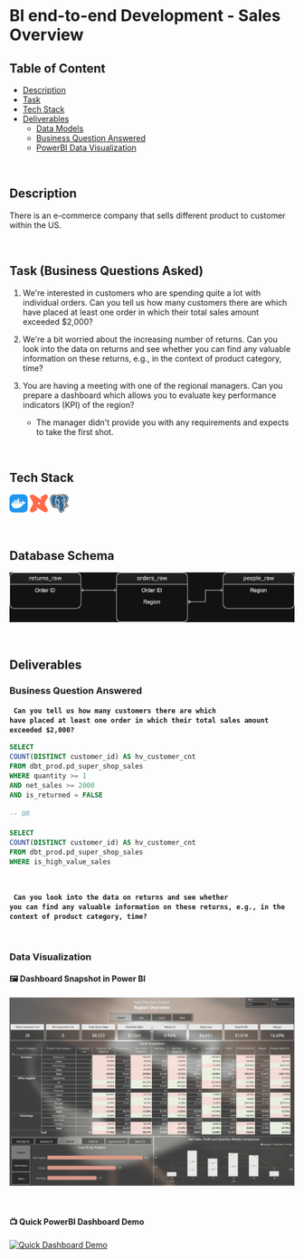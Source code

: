 # BI end-to-end Development - Sales Overview

## Table of Content
+ [Description](#Description)
+ [Task](#task-business-questions-asked)
+ [Tech Stack](#tech-stack)
+ [Deliverables](#deliverables)
    + [Data Models](./dbt/models/)
    + [Business Question Answered](#business-question-answered)
    + [PowerBI Data Visualization](#data-visualization)

<br>


## Description
There is an e-commerce company that sells different product to customer within the US. 

<br>

## Task (Business Questions Asked)
1. We're interested in customers who are spending quite a lot with individual orders. Can you tell us how many customers there are which have placed at least one order in which their total sales amount exceeded $2,000?

2. We're a bit worried about the increasing number of returns. Can you look into the data on returns and see whether you can find any valuable information on these returns, e.g., in the context of product category, time?

3. You are having a meeting with one of the regional managers. Can you prepare a dashboard which allows you to evaluate key performance indicators (KPI) of the region? 
    + The manager didn't provide you with any requirements and expects to take the first shot. 

<br>

## Tech Stack
![Docker](./media/docker-icon.png)
![dbt](./media/dbt-icon.png)
![PostgresSQl](./media/postgresql-icon.png)

<br>

## Database Schema
![schema](./media/schema.png)

<br>

## Deliverables

### Business Question Answered

<code> **Can you tell us how many customers there are which have placed at least one order in which their total sales amount exceeded $2,000?** </code>

```sql
SELECT
COUNT(DISTINCT customer_id) AS hv_customer_cnt
FROM dbt_prod.pd_super_shop_sales
WHERE quantity >= 1
AND net_sales >= 2000
AND is_returned = FALSE

-- OR

SELECT
COUNT(DISTINCT customer_id) AS hv_customer_cnt
FROM dbt_prod.pd_super_shop_sales
WHERE is_high_value_sales
```

<br>


<code> **Can you look into the data on returns and see whether you can find any valuable information on these returns, e.g., in the context of product category, time?** </code>


<br>

### Data Visualization
#### 🖼️ Dashboard Snapshot in Power BI
![Dashboard Snapshot](./media/dashboard.png)

<br>

#### 📺 Quick PowerBI Dashboard Demo
[![Quick Dashboard Demo](https://img.youtube.com/vi/2MCzeJqLZJE/0.jpg)](https://www.youtube.com/watch?v=2MCzeJqLZJE)
